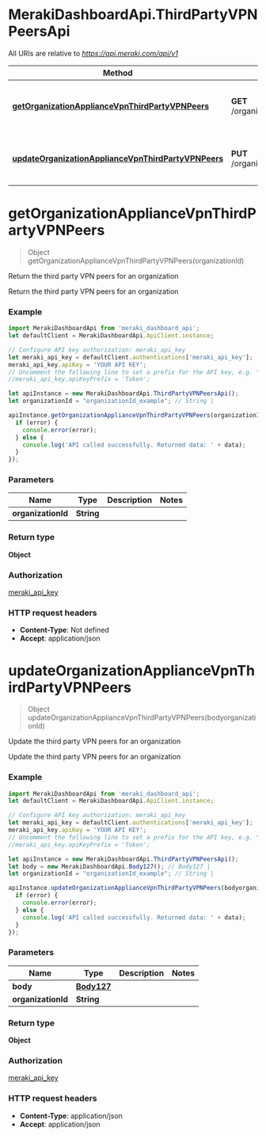# MerakiDashboardApi.ThirdPartyVPNPeersApi

All URIs are relative to *https://api.meraki.com/api/v1*

Method | HTTP request | Description
------------- | ------------- | -------------
[**getOrganizationApplianceVpnThirdPartyVPNPeers**](ThirdPartyVPNPeersApi.md#getOrganizationApplianceVpnThirdPartyVPNPeers) | **GET** /organizations/{organizationId}/appliance/vpn/thirdPartyVPNPeers | Return the third party VPN peers for an organization
[**updateOrganizationApplianceVpnThirdPartyVPNPeers**](ThirdPartyVPNPeersApi.md#updateOrganizationApplianceVpnThirdPartyVPNPeers) | **PUT** /organizations/{organizationId}/appliance/vpn/thirdPartyVPNPeers | Update the third party VPN peers for an organization

<a name="getOrganizationApplianceVpnThirdPartyVPNPeers"></a>
# **getOrganizationApplianceVpnThirdPartyVPNPeers**
> Object getOrganizationApplianceVpnThirdPartyVPNPeers(organizationId)

Return the third party VPN peers for an organization

Return the third party VPN peers for an organization

### Example
```javascript
import MerakiDashboardApi from 'meraki_dashboard_api';
let defaultClient = MerakiDashboardApi.ApiClient.instance;

// Configure API key authorization: meraki_api_key
let meraki_api_key = defaultClient.authentications['meraki_api_key'];
meraki_api_key.apiKey = 'YOUR API KEY';
// Uncomment the following line to set a prefix for the API key, e.g. "Token" (defaults to null)
//meraki_api_key.apiKeyPrefix = 'Token';

let apiInstance = new MerakiDashboardApi.ThirdPartyVPNPeersApi();
let organizationId = "organizationId_example"; // String | 

apiInstance.getOrganizationApplianceVpnThirdPartyVPNPeers(organizationId, (error, data, response) => {
  if (error) {
    console.error(error);
  } else {
    console.log('API called successfully. Returned data: ' + data);
  }
});
```

### Parameters

Name | Type | Description  | Notes
------------- | ------------- | ------------- | -------------
 **organizationId** | **String**|  | 

### Return type

**Object**

### Authorization

[meraki_api_key](../README.md#meraki_api_key)

### HTTP request headers

 - **Content-Type**: Not defined
 - **Accept**: application/json

<a name="updateOrganizationApplianceVpnThirdPartyVPNPeers"></a>
# **updateOrganizationApplianceVpnThirdPartyVPNPeers**
> Object updateOrganizationApplianceVpnThirdPartyVPNPeers(bodyorganizationId)

Update the third party VPN peers for an organization

Update the third party VPN peers for an organization

### Example
```javascript
import MerakiDashboardApi from 'meraki_dashboard_api';
let defaultClient = MerakiDashboardApi.ApiClient.instance;

// Configure API key authorization: meraki_api_key
let meraki_api_key = defaultClient.authentications['meraki_api_key'];
meraki_api_key.apiKey = 'YOUR API KEY';
// Uncomment the following line to set a prefix for the API key, e.g. "Token" (defaults to null)
//meraki_api_key.apiKeyPrefix = 'Token';

let apiInstance = new MerakiDashboardApi.ThirdPartyVPNPeersApi();
let body = new MerakiDashboardApi.Body127(); // Body127 | 
let organizationId = "organizationId_example"; // String | 

apiInstance.updateOrganizationApplianceVpnThirdPartyVPNPeers(bodyorganizationId, (error, data, response) => {
  if (error) {
    console.error(error);
  } else {
    console.log('API called successfully. Returned data: ' + data);
  }
});
```

### Parameters

Name | Type | Description  | Notes
------------- | ------------- | ------------- | -------------
 **body** | [**Body127**](Body127.md)|  | 
 **organizationId** | **String**|  | 

### Return type

**Object**

### Authorization

[meraki_api_key](../README.md#meraki_api_key)

### HTTP request headers

 - **Content-Type**: application/json
 - **Accept**: application/json

